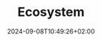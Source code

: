 ---
weight: 400
title: "Ecosystem"
description: "Environment in which Software Architect operates"
icon: "cloud"
date: "2024-09-08T10:49:26+02:00"
lastmod: "2024-09-08T10:49:26+02:00"
draft: false
toc: true
---